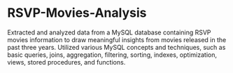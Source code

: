 # RSVP-Movies-Analysis
Extracted and analyzed data from a MySQL database containing RSVP movies information to draw meaningful insights from movies released in the past three years.
Utilized various MySQL concepts and techniques, such as basic queries, joins, aggregation, filtering, sorting, indexes, optimization, views, stored procedures, and functions.
